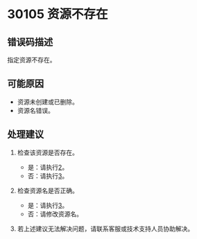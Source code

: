 # 30105 资源不存在<a name="dgc_01_186"></a>

## 错误码描述<a name="zh-cn_topic_0000001114159064_section134950144532"></a>

指定资源不存在。

## 可能原因<a name="zh-cn_topic_0000001114159064_section207301726155311"></a>

-   资源未创建或已删除。
-   资源名错误。

## 处理建议<a name="zh-cn_topic_0000001114159064_section8689154145312"></a>

1.  检查该资源是否存在。
    -   是：请执行[2](#zh-cn_topic_0000001114159064_li11363111425415)。
    -   否：请执行[3](#zh-cn_topic_0000001114159064_li18675833175420)。

2.  <a name="zh-cn_topic_0000001114159064_li11363111425415"></a>检查资源名是否正确。
    -   是：请执行[3](#zh-cn_topic_0000001114159064_li18675833175420)。
    -   否：请修改资源名。

3.  <a name="zh-cn_topic_0000001114159064_li18675833175420"></a>若上述建议无法解决问题，请联系客服或技术支持人员协助解决。

